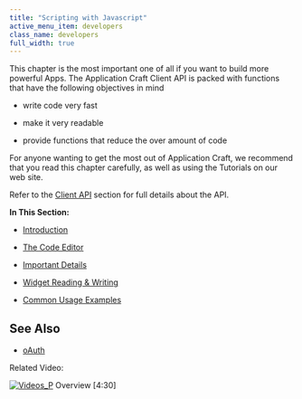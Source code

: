 ```yaml
---
title: "Scripting with Javascript"
active_menu_item: developers
class_name: developers
full_width: true
---
```



This chapter is the most important one of all if you want to build more powerful Apps. The Application Craft Client API is packed with functions that have the following objectives in mind

 - write code very fast

 - make it very readable

 - provide functions that reduce the over amount of code

For anyone wanting to get the most out of Application Craft, we recommend that you read this chapter carefully, as well as using the Tutorials on our web site.

Refer to the [Client API](../../client-api/) section for full details about the API.

**In This Section:**

 - [Introduction](introduction/)

 - [The Code Editor](the-code-editor/)

 - [Important Details](important-details/)

 - [Widget Reading & Writing](widget-reading-writing/)

 - [Common Usage Examples](common-usage-examples/)

## **See Also**

 - [oAuth](../../../product-guide/advanced-features/oauth/)

Related Video:

[![Videos\_P](/img/docs/videos_p.png)](http://www.youtube.com/v/pHaov7DW4kM?autoplay=1&hd=1&fs=1&showsearch=0&rel=0&) Overview [4:30]

